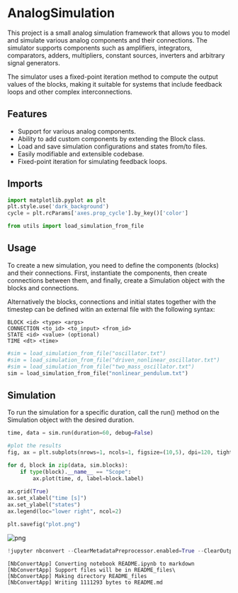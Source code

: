 # AnalogSimulation

This project is a small analog simulation framework that allows you to model and simulate various analog components and their connections. The simulator supports components such as amplifiers, integrators, comparators, adders, multipliers, constant sources, inverters and arbitrary signal generators.

The simulator uses a fixed-point iteration method to compute the output values of the blocks, making it suitable for systems that include feedback loops and other complex interconnections.


## Features
- Support for various analog components.
- Ability to add custom components by extending the Block class.
- Load and save simulation configurations and states from/to files.
- Easily modifiable and extensible codebase.
- Fixed-point iteration for simulating feedback loops.

## Imports


```python
import matplotlib.pyplot as plt
plt.style.use('dark_background')
cycle = plt.rcParams['axes.prop_cycle'].by_key()['color']

from utils import load_simulation_from_file
```

## Usage 
To create a new simulation, you need to define the components (blocks) and their connections. First, instantiate the components, then create connections between them, and finally, create a Simulation object with the blocks and connections. 

Alternatively the blocks, connections and initial states together with the timestep can be defined witin an external file with the following syntax:

    BLOCK <id> <type> <args>
    CONNECTION <to_id> <to_input> <from_id>
    STATE <id> <value> (optional)
    TIME <dt> <time>
    


```python
#sim = load_simulation_from_file("oscillator.txt")
#sim = load_simulation_from_file("driven_nonlinear_oscillator.txt")
#sim = load_simulation_from_file("two_mass_oscillator.txt")
sim = load_simulation_from_file("nonlinear_pendulum.txt")
```

## Simulation

To run the simulation for a specific duration, call the run() method on the Simulation object with the desired duration.


```python
time, data = sim.run(duration=60, debug=False)
```


```python
#plot the results
fig, ax = plt.subplots(nrows=1, ncols=1, figsize=(10,5), dpi=120, tight_layout=True)

for d, block in zip(data, sim.blocks):
    if type(block).__name__ == "Scope":
        ax.plot(time, d, label=block.label)
    
ax.grid(True)
ax.set_xlabel("time [s]")
ax.set_ylabel("states")
ax.legend(loc="lower right", ncol=2)

plt.savefig("plot.png")
```


    
![png](README_files/README_7_0.png)
    



```python
!jupyter nbconvert --ClearMetadataPreprocessor.enabled=True --ClearOutput.enabled=True --to markdown README.ipynb
```

    [NbConvertApp] Converting notebook README.ipynb to markdown
    [NbConvertApp] Support files will be in README_files\
    [NbConvertApp] Making directory README_files
    [NbConvertApp] Writing 1111293 bytes to README.md
    


```python

```
